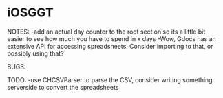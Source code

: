 iOSGGT
======
NOTES:
-add an actual day counter to the root section so its a little bit easier to see how much you have to spend in x days
-Wow, Gdocs has an extensive API for accessing spreadsheets. Consider importing to that, or possibly using that?

BUGS:

 
TODO:
-use CHCSVParser to parse the CSV, consider writing something serverside to convert the spreadsheets
